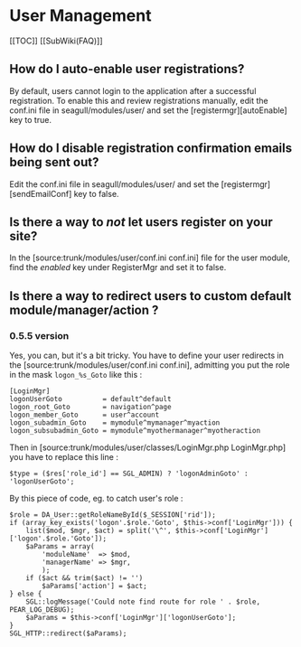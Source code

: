<!-- Name: FAQ/UserManagement -->
<!-- Version: 18 -->
<!-- Last-Modified: 2007/06/22 17:44:43 -->
<!-- Author: lyric -->
# User Management
[[TOC]]
[[SubWiki(FAQ)]]

## How do I auto-enable user registrations?
By default, users cannot login to the application after a successful registration.  To enable this and review registrations manually, edit the conf.ini file in seagull/modules/user/ and set the [registermgr][autoEnable] key to true.

## How do I disable registration confirmation emails being sent out?
Edit the conf.ini file in seagull/modules/user/ and set the [registermgr][sendEmailConf] key to false.

## Is there a way to *not* let users register on your site?

In the [source:trunk/modules/user/conf.ini conf.ini] file for the user module, find the *enabled* key under RegisterMgr and set it to false.

## Is there a way to redirect users to custom default module/manager/action ?

### 0.5.5 version

Yes, you can, but it's a bit tricky. You have to define your user redirects in the [source:trunk/modules/user/conf.ini conf.ini], admitting you put the role in the mask `logon_%s_Goto` like this :


    [LoginMgr]
    logonUserGoto          = default^default
    logon_root_Goto        = navigation^page
    logon_member_Goto      = user^account
    logon_subadmin_Goto    = mymodule^mymanager^myaction
    logon_subsubadmin_Goto = mymodule^myothermanager^myotheraction

Then in [source:trunk/modules/user/classes/LoginMgr.php LoginMgr.php] you have to replace this line :


    $type = ($res['role_id'] == SGL_ADMIN) ? 'logonAdminGoto' : 'logonUserGoto';

By this piece of code, eg. to catch user's role :


    $role = DA_User::getRoleNameById($_SESSION['rid']);
    if (array_key_exists('logon'.$role.'Goto', $this->conf['LoginMgr'])) {
        list($mod, $mgr, $act) = split('\^', $this->conf['LoginMgr']['logon'.$role.'Goto']);
        $aParams = array(
            'moduleName'  => $mod,
            'managerName' => $mgr,
            );
        if ($act && trim($act) != '')
            $aParams['action'] = $act;
    } else {
        SGL::logMessage('Could note find route for role ' . $role, PEAR_LOG_DEBUG);
        $aParams = $this->conf['LoginMgr']['logonUserGoto'];
    }
    SGL_HTTP::redirect($aParams);